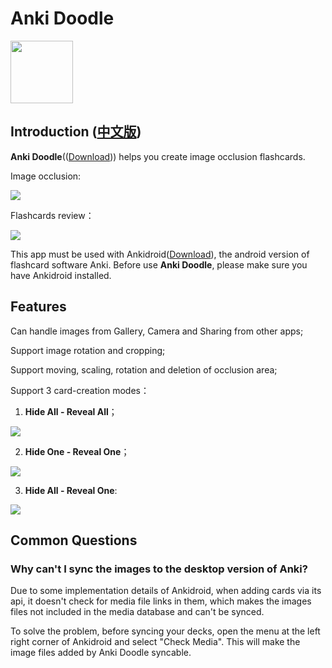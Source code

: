 # Anki Doodle

<img src='etc/icons/ic_launcher.png' width='100px' height='100px'>

## Introduction ([中文版](documentation-cn.md))

**Anki Doodle**(([Download](https://play.google.com/store/apps/details?id=com.mmjang.ankillusion&hl=en_US))) helps you create image occlusion flashcards.

Image occlusion:

![](etc/pic/ankidoodle.gif)

Flashcards review：

![](etc/pic/ankidroid.gif)

This app must be used with Ankidroid([Download](https://play.google.com/store/apps/details?id=com.ichi2.anki)), the android version of flashcard software Anki. Before use **Anki Doodle**, please make sure you have Ankidroid installed.

## Features

Can handle images from Gallery, Camera and Sharing from other apps;

Support image rotation and cropping;

Support moving, scaling, rotation and deletion of occlusion area;

Support 3 card-creation modes：

1. **Hide All - Reveal All**；

![](etc/pic/mode_1.png)

2. **Hide One - Reveal One**；

![](etc/pic/mode_2.png)

3. **Hide All - Reveal One**:

![](etc/pic/mode_3.png)

## Common Questions

### Why can't I sync the images to the desktop version of Anki?

Due to some implementation details of Ankidroid, when adding cards via its api, it doesn't check for
media file links in them, which makes the images files not included in the media database and
can't be synced.

To solve the problem, before syncing your decks, open the menu at the left right corner of
Ankidroid and select "Check Media". This will make the image files added by Anki Doodle syncable.
